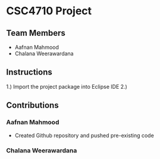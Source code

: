 # CSC4710 Project
## Team Members
- Aafnan Mahmood
- Chalana Weerawardana

## Instructions
1.)  Import the project package into Eclipse IDE
2.) 

## Contributions
### Aafnan Mahmood
- Created Github repository and pushed pre-existing code
### Chalana Weerawardana

